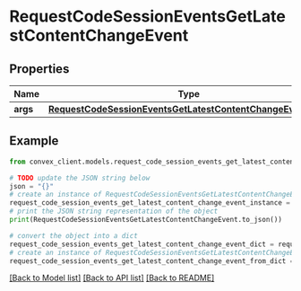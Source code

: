 # RequestCodeSessionEventsGetLatestContentChangeEvent


## Properties

Name | Type | Description | Notes
------------ | ------------- | ------------- | -------------
**args** | [**RequestCodeSessionEventsGetLatestContentChangeEventArgs**](RequestCodeSessionEventsGetLatestContentChangeEventArgs.md) |  | 

## Example

```python
from convex_client.models.request_code_session_events_get_latest_content_change_event import RequestCodeSessionEventsGetLatestContentChangeEvent

# TODO update the JSON string below
json = "{}"
# create an instance of RequestCodeSessionEventsGetLatestContentChangeEvent from a JSON string
request_code_session_events_get_latest_content_change_event_instance = RequestCodeSessionEventsGetLatestContentChangeEvent.from_json(json)
# print the JSON string representation of the object
print(RequestCodeSessionEventsGetLatestContentChangeEvent.to_json())

# convert the object into a dict
request_code_session_events_get_latest_content_change_event_dict = request_code_session_events_get_latest_content_change_event_instance.to_dict()
# create an instance of RequestCodeSessionEventsGetLatestContentChangeEvent from a dict
request_code_session_events_get_latest_content_change_event_from_dict = RequestCodeSessionEventsGetLatestContentChangeEvent.from_dict(request_code_session_events_get_latest_content_change_event_dict)
```
[[Back to Model list]](../README.md#documentation-for-models) [[Back to API list]](../README.md#documentation-for-api-endpoints) [[Back to README]](../README.md)


